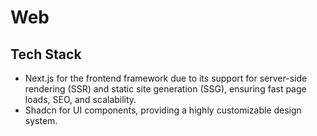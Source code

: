 # Web

## Tech Stack
   - Next.js for the frontend framework due to its support for server-side rendering (SSR) and static site generation (SSG), ensuring fast page loads, SEO, and scalability.
   - Shadcn for UI components, providing a highly customizable design system.

